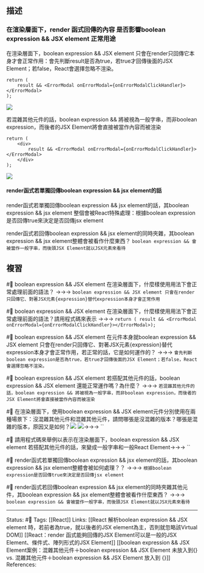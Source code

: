 ## 描述

### 在渲染層面下，render 函式回傳的內容 是否影響boolean expression && JSX element 正常用途

在渲染層面下，boolean expression && JSX element 只會在render只回傳它本身才會正常作用：會先判斷result是否為true，若true才回傳後面的JSX Element；若false，React會選擇忽略不渲染。
```
return (
	result && <ErrorModal onErrorModal={onErrorModalClickHandler}></ErrorModal>
);
```

![](https://res.cloudinary.com/dqfxgtyoi/image/upload/v1662743572/blog/frontend/conditional-rendering/boolean-expression-and-jsx-element-valid_lyilq3.png)

若混雜其他元件的話，boolean expression && 將被視為一般字串，而非boolean expression，而後者的JSX Element將會直接被當作內容而被渲染

```
return (
	<div>
		result && <ErrorModal onErrorModal={onErrorModalClickHandler}></ErrorModal>
	</div>
);
```
![](https://res.cloudinary.com/dqfxgtyoi/image/upload/v1662743573/blog/frontend/conditional-rendering/boolean-expression-and-jsx-element-invalid_xgb64i.png)


#### render函式若單獨回傳boolean expression && jsx element的話
 render函式若單獨回傳boolean expression && jsx element的話，其boolean expression && jsx element 整個會被React特殊處理：根據boolean expression是否回傳true來決定是否回傳jsx element



 render函式若回傳boolean expression && jsx element的同時夾雜，其boolean expression && jsx element整體會被看作什麼東西？ `boolean expression && 會被當作一般字串，而後頭JSX Element就以JSX元素來看待`

## 複習

#🧠  boolean expression && JSX element 在渲染層面下，什麼樣使用用法下會正常處理前面的語法？ ->->-> `boolean expression && JSX element 只會在render只回傳它、對著JSX元素{expression}替代expression本身才會正常作用`
<!--SR:!2023-01-02,73,250-->

#🧠  boolean expression && JSX element 在渲染層面下，什麼樣使用用法下會正常處理前面的語法？請用程式碼來表示 ->->-> `return ( result && <ErrorModal onErrorModal={onErrorModalClickHandler}></ErrorModal>);`
<!--SR:!2022-12-11,58,250-->


#🧠 boolean expression && JSX element 在元件本身就boolean expression && JSX element 只會在render只回傳它、對著JSX元素{expression}替代expression本身才會正常作用，若正常的話，它是如何運作的？ ->->-> `會先判斷boolean expression是否為true，若true才回傳後面的JSX Element；若false，React會選擇忽略不渲染。`
<!--SR:!2023-01-03,74,250-->

#🧠  boolean expression && JSX element 若搭配其他元件的話，boolean expression && JSX element 還能正常運作嗎？為什麼？ ->->-> `若混雜其他元件的話，boolean expression && 將被視為一般字串，而非boolean expression，而後者的JSX Element將會直接被當作內容而被渲染`
<!--SR:!2022-12-26,69,250-->



#🧠 在渲染層面下，使用boolean expression && JSX element元件分別使用在兩種場景下：沒混雜其他元件和混雜其他元件，請問哪張是沒混雜的版本？哪張是混雜的版本，原因又是如何？![](https://res.cloudinary.com/dqfxgtyoi/image/upload/v1662743572/blog/frontend/conditional-rendering/boolean-expression-and-jsx-element-valid_lyilq3.png)  ![](https://res.cloudinary.com/dqfxgtyoi/image/upload/v1662743573/blog/frontend/conditional-rendering/boolean-expression-and-jsx-element-invalid_xgb64i.png)->->-> ``
<!--SR:!2022-12-04,53,250-->

#🧠 請用程式碼來舉例以表示在渲染層面下，boolean expression && JSX element 若搭配其他元件的話，來變成一般字串和一般React Element->->-> ``
<!--SR:!2022-12-09,57,250-->

#🧠 render函式若單獨回傳boolean expression && jsx element的話，其boolean expression && jsx element整體會被如何處理？？ ->->-> `根據boolean expression是否回傳true來決定是否回傳jsx element`
<!--SR:!2022-10-25,28,250-->


#🧠 render函式若回傳boolean expression && jsx element的同時夾雜其他元件，其boolean expression && jsx element整體會被看作什麼東西？ ->->-> `boolean expression && 會被當作一般字串，而後頭JSX Element就以JSX元素來看待`
<!--SR:!2022-12-19,64,250-->


---
Status: #🌱 
Tags:
[[React]]
Links:
[[React 解析boolean expression && JSX element  時，若前者為true，就以後者的JSX element為主，否則就忽略該Virtual DOM]]
[[React：render 函式能夠回傳的JSX Element可以是一般的JSX Element、條件式、陣列形式的JSX Element]]
[[boolean expression && JSX Element案例：混雜其他元件＋boolean expression && JSX Element 未放入到{} vs. 混雜其他元件＋boolean expression && JSX Element 放入到 {}]]
References: